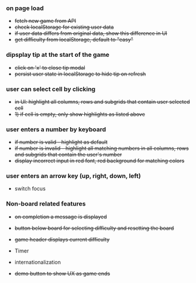 ### on page load

- ~~fetch new game from API~~
- ~~check localStorage for existing user data~~
- ~~if user data differs from original data, show this difference in UI~~
- ~~get difficulty from localStorage, default to "easy"~~

### dipsplay tip at the start of the game

- ~~click on 'x' to close tip modal~~
- ~~persist user state in localStorage to hide tip on refresh~~

### user can select cell by clicking

- ~~in UI: highlight all columns, rows and subgrids that contain user selected cell~~
- ~~1) if cell is empty, only show highlights as listed above~~

### user enters a number by keyboard

- ~~if number is valid - highlight as default~~
- ~~if number is invalid - highlight all matching numbers in all columns, rows and subgrids that contain the user's number~~
- ~~display incorrect input in red font, red background for matching colors~~

### user enters an arrow key (up, right, down, left)

- switch focus

### Non-board related features

- ~~on completion a message is displayed~~

- ~~button below board for selecting difficulty and resetting the board~~

- ~~game header displays current difficulty~~

- Timer

- internationalization

- ~~demo button to show UX as game ends~~

